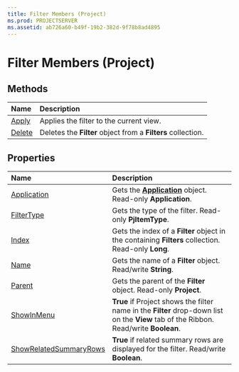 ```yaml
---
title: Filter Members (Project)
ms.prod: PROJECTSERVER
ms.assetid: ab726a60-b49f-19b2-382d-9f78b8ad4895
---
```



# Filter Members (Project)





## Methods



|**Name**|**Description**|
|:-----|:-----|
|[Apply](filter-apply-method-project.md)|Applies the filter to the current view.|
|[Delete](filter-delete-method-project.md)|Deletes the  **Filter** object from a **Filters** collection.|

## Properties



|**Name**|**Description**|
|:-----|:-----|
|[Application](filter-application-property-project.md)|Gets the  **[Application](application-object-project.md)** object. Read-only **Application**.|
|[FilterType](filter-filtertype-property-project.md)|Gets the type of the filter. Read-only  **PjItemType**.|
|[Index](filter-index-property-project.md)|Gets the index of a  **Filter** object in the containing **Filters** collection. Read-only **Long**.|
|[Name](filter-name-property-project.md)|Gets the name of a  **Filter** object. Read/write **String**.|
|[Parent](filter-parent-property-project.md)|Gets the parent of the  **Filter** object. Read-only **Project**.|
|[ShowInMenu](filter-showinmenu-property-project.md)|**True** if Project shows the filter name in the **Filter** drop-down list on the **View** tab of the Ribbon. Read/write **Boolean**.|
|[ShowRelatedSummaryRows](filter-showrelatedsummaryrows-property-project.md)|**True** if related summary rows are displayed for the filter. Read/write **Boolean**.|

